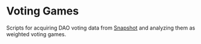 # Voting Games
Scripts for acquiring DAO voting data from [Snapshot](https://snapshot.org/#/) and analyzing them as weighted voting games.
